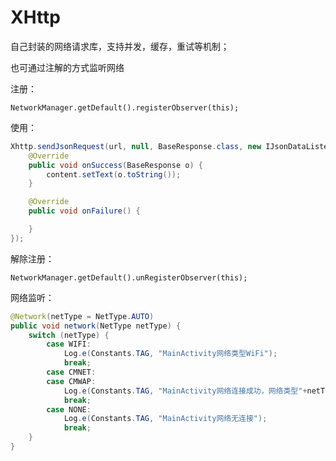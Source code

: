 # XHttp
自己封装的网络请求库，支持并发，缓存，重试等机制；

也可通过注解的方式监听网络


注册：

`NetworkManager.getDefault().registerObserver(this);`

使用：

```java
Xhttp.sendJsonRequest(url, null, BaseResponse.class, new IJsonDataListener<BaseResponse>() {
    @Override
    public void onSuccess(BaseResponse o) {
        content.setText(o.toString());
    }

    @Override
    public void onFailure() {

    }
});
```

解除注册：

`NetworkManager.getDefault().unRegisterObserver(this);`

网络监听：

```java
@Network(netType = NetType.AUTO)
public void network(NetType netType) {
    switch (netType) {
        case WIFI:
            Log.e(Constants.TAG, "MainActivity网络类型WiFi");
            break;
        case CMNET:
        case CMWAP:
            Log.e(Constants.TAG, "MainActivity网络连接成功，网络类型"+netType.name());
            break;
        case NONE:
            Log.e(Constants.TAG, "MainActivity网络无连接");
            break;
    }
}
```